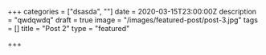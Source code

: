 +++
categories = ["dsasda", ""]
date = 2020-03-15T23:00:00Z
description = "qwdqwdq"
draft = true
image = "/images/featured-post/post-3.jpg"
tags = []
title = "Post 2"
type = "featured"

+++
